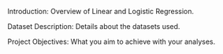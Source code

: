 Introduction: Overview of Linear and Logistic Regression.

Dataset Description: Details about the datasets used.

Project Objectives: What you aim to achieve with your analyses.

